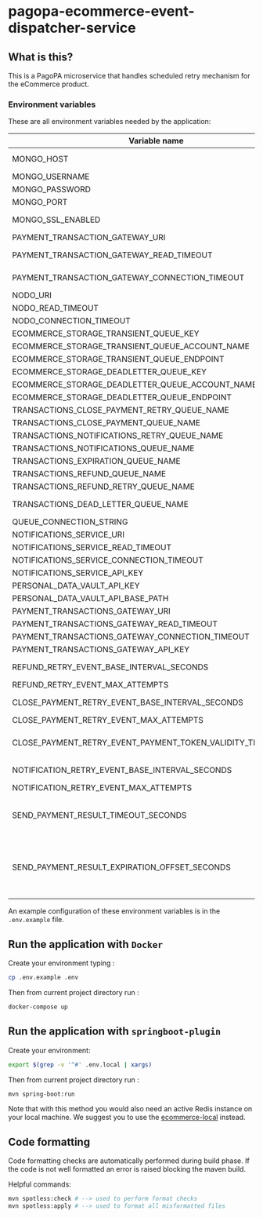 # pagopa-ecommerce-event-dispatcher-service

## What is this?

This is a PagoPA microservice that handles scheduled retry mechanism for the eCommerce product.

### Environment variables

These are all environment variables needed by the application:

| Variable name                                                | Description                                                                                                                                                                                                                                                       | type    | default |
|--------------------------------------------------------------|-------------------------------------------------------------------------------------------------------------------------------------------------------------------------------------------------------------------------------------------------------------------|---------|---------|
| MONGO_HOST                                                   | Host where MongoDB instance used to persise events and view resides                                                                                                                                                                                               | string  |         |
| MONGO_USERNAME                                               | Username used for connecting to MongoDB instance                                                                                                                                                                                                                  | string  |         |
| MONGO_PASSWORD                                               | Password used for connecting to MongoDB instance                                                                                                                                                                                                                  | string  |         |
| MONGO_PORT                                                   | Port used for connecting to MongoDB instance                                                                                                                                                                                                                      | number  |         |
| MONGO_SSL_ENABLED                                            | Boolean value indicating if use SSL for connecting to MongoDB instance                                                                                                                                                                                            | boolean |         |
| PAYMENT_TRANSACTION_GATEWAY_URI                              | Payment transactions gateway service connection URI                                                                                                                                                                                                               | string  |         |
| PAYMENT_TRANSACTION_GATEWAY_READ_TIMEOUT                     | Timeout for requests towards Payment transactions gateway service                                                                                                                                                                                                 | number  |         |
| PAYMENT_TRANSACTION_GATEWAY_CONNECTION_TIMEOUT               | Timeout for establishing connections towards Payment transactions gateway service                                                                                                                                                                                 | number  |         |
| NODO_URI                                                     | Nodo connection URI                                                                                                                                                                                                                                               | string  |         |
| NODO_READ_TIMEOUT                                            | Timeout for requests towards Nodo                                                                                                                                                                                                                                 | number  |         |
| NODO_CONNECTION_TIMEOUT                                      | Timeout for establishing connections towards Nodo                                                                                                                                                                                                                 | number  |         |
| ECOMMERCE_STORAGE_TRANSIENT_QUEUE_KEY                        | eCommerce storage transient account access key                                                                                                                                                                                                                    | string  |         |
| ECOMMERCE_STORAGE_TRANSIENT_QUEUE_ACCOUNT_NAME               | eCommerce storage transient account name                                                                                                                                                                                                                          | string  |         |
| ECOMMERCE_STORAGE_TRANSIENT_QUEUE_ENDPOINT                   | eCommerce storage transient account queue endpoint                                                                                                                                                                                                                | string  |         |
| ECOMMERCE_STORAGE_DEADLETTER_QUEUE_KEY                       | eCommerce storage deadletter account access key                                                                                                                                                                                                                   | string  |         |
| ECOMMERCE_STORAGE_DEADLETTER_QUEUE_ACCOUNT_NAME              | eCommerce storage deadletter account name                                                                                                                                                                                                                        | string  |         |
| ECOMMERCE_STORAGE_DEADLETTER_QUEUE_ENDPOINT                  | eCommerce storage deadletter account queue endpoint                                                                                                                                                                                                              | string  |         |
| TRANSACTIONS_CLOSE_PAYMENT_RETRY_QUEUE_NAME                  | Queue name for closure events scheduled for retries                                                                                                                                                                                                               | string  |         |
| TRANSACTIONS_CLOSE_PAYMENT_QUEUE_NAME                        | Queue name for closure events scheduled                                                                                                                                                                                                                           | string  |         |
| TRANSACTIONS_NOTIFICATIONS_RETRY_QUEUE_NAME                  | Queue name for notification events scheduled for retries                                                                                                                                                                                                          | string  |         |
| TRANSACTIONS_NOTIFICATIONS_QUEUE_NAME                        | Queue name for notifications events scheduler                                                                                                                                                                                                                     | string  |         |
| TRANSACTIONS_EXPIRATION_QUEUE_NAME                           | Queue name for all events scheduled for expiration                                                                                                                                                                                                                | string  |         |
| TRANSACTIONS_REFUND_QUEUE_NAME                               | Queue name for refund scheduled                                                                                                                                                                                                                                   | string  |         |
| TRANSACTIONS_REFUND_RETRY_QUEUE_NAME                         | Queue name for refund scheduler for retries                                                                                                                                                                                                                       | string  |         |
| TRANSACTIONS_DEAD_LETTER_QUEUE_NAME                          | Queue name were event that cannot be processed successfully are forwarded                                                                                                                                                                                         | string  |         |
| QUEUE_CONNECTION_STRING                                      | Queue connection string used by event producers                                                                                                                                                                                                                   | string  |         |
| NOTIFICATIONS_SERVICE_URI                                    | Notification service URI                                                                                                                                                                                                                                          | string  |         |
| NOTIFICATIONS_SERVICE_READ_TIMEOUT                           | Notification service HTTP read timeout                                                                                                                                                                                                                            | integer |         |
| NOTIFICATIONS_SERVICE_CONNECTION_TIMEOUT                     | Notification service HTTP connection timeout                                                                                                                                                                                                                      | integer |         |
| NOTIFICATIONS_SERVICE_API_KEY                                | Notification service API key                                                                                                                                                                                                                                      | string  |         |
| PERSONAL_DATA_VAULT_API_KEY                                  | Personal data vault API key                                                                                                                                                                                                                                       | string  |         |
| PERSONAL_DATA_VAULT_API_BASE_PATH                            | Persona data vault API base path                                                                                                                                                                                                                                  | string  |         |
| PAYMENT_TRANSACTIONS_GATEWAY_URI                             | Payment transaction gateway URI                                                                                                                                                                                                                                   | string  |         |
| PAYMENT_TRANSACTIONS_GATEWAY_READ_TIMEOUT                    | Payment transaction gateway HTTP read timeout                                                                                                                                                                                                                     | integer |         |
| PAYMENT_TRANSACTIONS_GATEWAY_CONNECTION_TIMEOUT              | Payment transaction gateway HTTP connection timeout                                                                                                                                                                                                               | integer |         |
| PAYMENT_TRANSACTIONS_GATEWAY_API_KEY                         | Payment transaction gateway API subscription-key                                                                                                                                                                                                                  | integer |         |
| REFUND_RETRY_EVENT_BASE_INTERVAL_SECONDS                     | Base interval used to calculate visibility for next retries refund event                                                                                                                                                                                          | integer |         |
| REFUND_RETRY_EVENT_MAX_ATTEMPTS                              | Max attempts to be performed for refund                                                                                                                                                                                                                           | integer |         |
| CLOSE_PAYMENT_RETRY_EVENT_BASE_INTERVAL_SECONDS              | Base interval used to calculate visibility for next retried closure event                                                                                                                                                                                         | integer |         |
| CLOSE_PAYMENT_RETRY_EVENT_MAX_ATTEMPTS                       | Max attempts to be performed for close payment                                                                                                                                                                                                                    | integer |         |
| CLOSE_PAYMENT_RETRY_EVENT_PAYMENT_TOKEN_VALIDITY_TIME_OFFSET | Configurable offset (in seconds) that will be taken in account for payment token validity time vs retry event visibility timeout check                                                                                                                            | integer | 10 sec  |
| NOTIFICATION_RETRY_EVENT_BASE_INTERVAL_SECONDS               | Base interval used to calculate visibility for next retried notification event                                                                                                                                                                                    | integer |         |
| NOTIFICATION_RETRY_EVENT_MAX_ATTEMPTS                        | Max attempts to be performed for notification                                                                                                                                                                                                                     | integer |         |
| SEND_PAYMENT_RESULT_TIMEOUT_SECONDS                          | Max time (in seconds) to be awaited for the `sendPaymentResult` callback (`POST /user-receipts` on `transactions-service`) to be received for a given transaction                                                                                                 | integer |         |
| SEND_PAYMENT_RESULT_EXPIRATION_OFFSET_SECONDS                | Offset to SEND_PAYMENT_RESULT_TIMEOUT_SECONDS. Transactions that are stuck in CLOSED status for which an OK response has been received by Nodo after (SEND_PAYMENT_RESULT_TIMEOUT_SECONDS - SEND_PAYMENT_RESULT_EXPIRATION_OFFSET_SECONDS) are considered expired. | integer |         |

An example configuration of these environment variables is in the `.env.example` file.

## Run the application with `Docker`

Create your environment typing :

```sh
cp .env.example .env
```

Then from current project directory run :

```sh
docker-compose up
```

## Run the application with `springboot-plugin`

Create your environment:

```sh
export $(grep -v '^#' .env.local | xargs)
```

Then from current project directory run :

```sh
mvn spring-boot:run
```

Note that with this method you would also need an active Redis instance on your local machine.
We suggest you to use the [ecommerce-local](https://github.com/pagopa/pagopa-ecommerce-local) instead.

## Code formatting

Code formatting checks are automatically performed during build phase.
If the code is not well formatted an error is raised blocking the maven build.

Helpful commands:

```sh
mvn spotless:check # --> used to perform format checks
mvn spotless:apply # --> used to format all misformatted files
```
